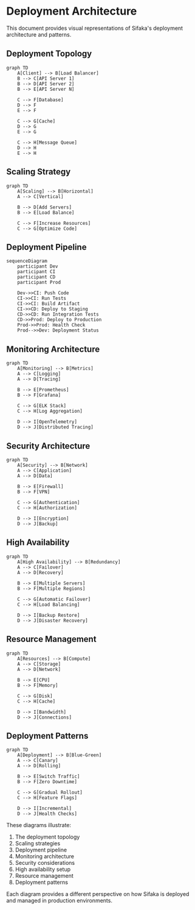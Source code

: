 # Deployment Architecture

This document provides visual representations of Sifaka's deployment architecture and patterns.

## Deployment Topology

```mermaid
graph TD
    A[Client] --> B[Load Balancer]
    B --> C[API Server 1]
    B --> D[API Server 2]
    B --> E[API Server N]

    C --> F[Database]
    D --> F
    E --> F

    C --> G[Cache]
    D --> G
    E --> G

    C --> H[Message Queue]
    D --> H
    E --> H
```

## Scaling Strategy

```mermaid
graph TD
    A[Scaling] --> B[Horizontal]
    A --> C[Vertical]

    B --> D[Add Servers]
    B --> E[Load Balance]

    C --> F[Increase Resources]
    C --> G[Optimize Code]
```

## Deployment Pipeline

```mermaid
sequenceDiagram
    participant Dev
    participant CI
    participant CD
    participant Prod

    Dev->>CI: Push Code
    CI->>CI: Run Tests
    CI->>CI: Build Artifact
    CI->>CD: Deploy to Staging
    CD->>CD: Run Integration Tests
    CD->>Prod: Deploy to Production
    Prod->>Prod: Health Check
    Prod-->>Dev: Deployment Status
```

## Monitoring Architecture

```mermaid
graph TD
    A[Monitoring] --> B[Metrics]
    A --> C[Logging]
    A --> D[Tracing]

    B --> E[Prometheus]
    B --> F[Grafana]

    C --> G[ELK Stack]
    C --> H[Log Aggregation]

    D --> I[OpenTelemetry]
    D --> J[Distributed Tracing]
```

## Security Architecture

```mermaid
graph TD
    A[Security] --> B[Network]
    A --> C[Application]
    A --> D[Data]

    B --> E[Firewall]
    B --> F[VPN]

    C --> G[Authentication]
    C --> H[Authorization]

    D --> I[Encryption]
    D --> J[Backup]
```

## High Availability

```mermaid
graph TD
    A[High Availability] --> B[Redundancy]
    A --> C[Failover]
    A --> D[Recovery]

    B --> E[Multiple Servers]
    B --> F[Multiple Regions]

    C --> G[Automatic Failover]
    C --> H[Load Balancing]

    D --> I[Backup Restore]
    D --> J[Disaster Recovery]
```

## Resource Management

```mermaid
graph TD
    A[Resources] --> B[Compute]
    A --> C[Storage]
    A --> D[Network]

    B --> E[CPU]
    B --> F[Memory]

    C --> G[Disk]
    C --> H[Cache]

    D --> I[Bandwidth]
    D --> J[Connections]
```

## Deployment Patterns

```mermaid
graph TD
    A[Deployment] --> B[Blue-Green]
    A --> C[Canary]
    A --> D[Rolling]

    B --> E[Switch Traffic]
    B --> F[Zero Downtime]

    C --> G[Gradual Rollout]
    C --> H[Feature Flags]

    D --> I[Incremental]
    D --> J[Health Checks]
```

These diagrams illustrate:
1. The deployment topology
2. Scaling strategies
3. Deployment pipeline
4. Monitoring architecture
5. Security considerations
6. High availability setup
7. Resource management
8. Deployment patterns

Each diagram provides a different perspective on how Sifaka is deployed and managed in production environments.